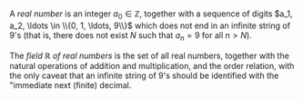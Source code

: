 A *real number* is an integer $a_0 \in \mathbb{Z}$, together with a sequence of digits $a_1, a_2, \ldots \in \\{0, 1, \ldots, 9\\}$ which does not end in an infinite string of $9$'s (that is, there does not exist $N$ such that $a_n = 9$ for all $n > N$).

The *field* $\mathbb{R}$ *of real numbers* is the set of all real numbers, together with the natural operations of addition and multiplication, and the order relation, with the only caveat that an infinite string of $9$'s should be identified with the "immediate next (finite) decimal.
